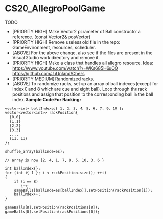 # CS20_AllegroPoolGame

TODO
- [PRIORITY HIGH] Make Vector2 parameter of Ball constructor a reference. (const Vector2& posVector)
- [PRIORITY HIGH] Remove useless old file in the repo: GameEnvironment, resources, scheduler.
- [ABOVE] For the above change, also see if the files are present in the Visual Studio work directory and remove it.
- [PRIORITY HIGH] Make a class that handles all allegro resource. Idea: https://www.youtube.com/watch?v=WKs685H6uOQ https://github.com/JuUnland/Chess
- [PRIORITY MEDIUM] Randomized racks.
- [ABOVE] To randomize racks, set up an array of ball indexes (except for index 0 and 8 which are cue and eight ball). Loop through the rack positions and assign that position to the corresponding ball in the ball index.
__Sample Code For Racking:__
```
vector<int> ballIndexes{ 1, 2, 3, 4, 5, 6, 7, 9, 10 };
vector<vector<int>> rackPosition{
  {0,0}
  {1,1}
  {2,2}
  {3,3}
  ....
  {11, 11}
};
  
shuffle_array(ballIndexes);
  
// array is now {2, 4, 1, 7, 9, 5, 10, 3, 6 }

int ballIndex{};
for (int i{ 1 }; i < rackPosition.size(); ++i)
{
    if (i == 8)
       i++;
    gameBalls[ballIndexes[ballIndex]].setPosition(rackPosition[i]);
    ballIndex++;
}

gameBalls[8].setPosition(rackPositions[8]);
gameBalls[0].setPosition(rackPositions[0]);

```
